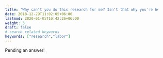 ```yaml
---
title: "Why can't you do this research for me? Isn't that why you're here?"
date: 2018-12-29T11:02:05+06:00
lastmod: 2020-01-05T10:42:26+06:00
weight: 3
draft: false
# search related keywords
keywords: ["research","labor"]
---
```

Pending an answer! 